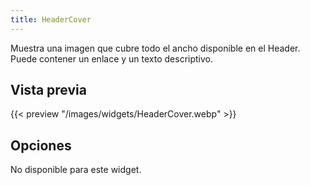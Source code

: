 ```yaml
---
title: HeaderCover
---
```


Muestra una imagen que cubre todo el ancho disponible en el Header. Puede contener un enlace y un texto descriptivo.

## Vista previa

{{< preview "/images/widgets/HeaderCover.webp" >}}

## Opciones

No disponible para este widget.
